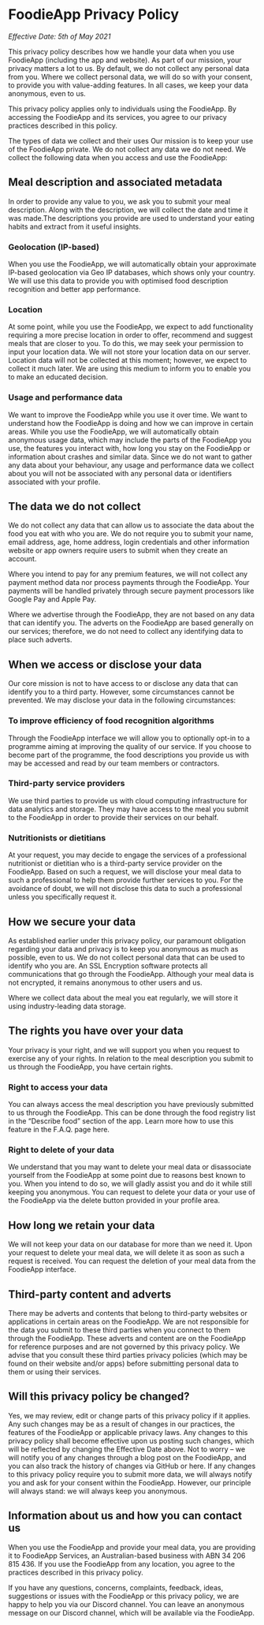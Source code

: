 # FoodieApp Privacy Policy
_Effective Date: 5th of May 2021_

This privacy policy describes how we handle your data when you use FoodieApp (including the app and website). As part of our mission, your privacy matters a lot to us. By default, we do not collect any personal data from you. Where we collect personal data, we will do so with your consent, to provide you with value-adding features. In all cases, we keep your data anonymous, even to us.

This privacy policy applies only to individuals using the FoodieApp. By accessing the FoodieApp and its services, you agree to our privacy practices described in this policy. 

The types of data we collect and their uses
Our mission is to keep your use of the FoodieApp private. We do not collect any data we do not need. We collect the following data when you access and use the FoodieApp: 

## Meal description and associated metadata
In order to provide any value to you, we ask you to submit your meal description. Along with the description, we will collect the date and time it was made.The descriptions you provide are used to understand your eating habits and extract from it useful insights.

### Geolocation (IP-based)
When you use the FoodieApp, we will automatically obtain your approximate IP-based geolocation via Geo IP databases, which shows only your country. We will use this data to provide you with optimised food description recognition and better app performance.


### Location
At some point, while you use the FoodieApp, we expect to add functionality requiring  a more precise location in order to offer, recommend and suggest meals that are closer to you. To do this, we may seek your permission to input your location data. We will not store your location data on our server. Location data will not be collected at this moment; however, we expect to collect it much later. We are using this medium to inform you to enable you to make an educated decision. 

### Usage and performance data
We want to improve the FoodieApp while you use it over time. We want to understand how the FoodieApp is doing and how we can improve in certain areas. While you use the FoodieApp, we will automatically obtain anonymous usage data, which may include the parts of the FoodieApp you use, the features you interact with, how long you stay on the FoodieApp or information about crashes and similar data. Since we do not want to gather any data about your behaviour, any usage and performance data we collect about you will not be associated with any personal data or identifiers associated with your profile. 


## The data we do not collect
We do not collect any data that can allow us to associate the data about the food you eat with who you are. We do not require you to submit your name, email address, age, home address, login credentials and other information website or app owners require users to submit when they create an account. 

Where you intend to pay for any premium features, we will not collect any payment method data nor process payments through the FoodieApp. Your payments will be handled privately through secure payment processors like Google Pay and Apple Pay. 

Where we advertise through the FoodieApp, they are not based on any data that can identify you. The adverts on the FoodieApp are based generally on our services; therefore, we do not need to collect any identifying data to place such adverts. 


## When we access or disclose your data
Our core mission is not to have access to or disclose any data that can identify you to a third party. However, some circumstances cannot be prevented. We may disclose your data in the following circumstances: 


### To improve efficiency of food recognition algorithms
Through the FoodieApp interface we will allow you to optionally opt-in to a programme aiming at improving the quality of our service. If you choose to become part of the programme, the food descriptions you provide us with may be accessed and read by our team members or contractors. 

### Third-party service providers
We use third parties to provide us with cloud computing infrastructure for data analytics and storage. They may have access to the meal you submit to the FoodieApp in order to provide their services on our behalf. 

### Nutritionists or dietitians
At your request, you may decide to engage the services of a professional nutritionist or dietitian who is a third-party service provider on the FoodieApp. Based on such a request, we will disclose your meal data to such a professional to help them provide further services to you. For the avoidance of doubt, we will not disclose this data to such a professional unless you specifically request it. 


## How we secure your data
As established earlier under this privacy policy, our paramount obligation regarding your data and privacy is to keep you anonymous as much as possible, even to us. We do not collect personal data that can be used to identify who you are. An SSL Encryption software protects all communications that go through the FoodieApp. Although your meal data is not encrypted, it remains anonymous to other users and us. 

Where we collect data about the meal you eat regularly, we will store it using industry-leading data storage.  


## The rights you have over your data
Your privacy is your right, and we will support you when you request to exercise any of your rights. In relation to the meal description you submit to us through the FoodieApp, you have certain rights. 

### Right to access your data
You can always access the meal description you have previously submitted to us through the FoodieApp. This can be done through the food registry list in the “Describe food” section of the app. Learn more how to use this feature in the F.A.Q. page here.

### Right to delete of your data 
We understand that you may want to delete your meal data or disassociate yourself from the FoodieApp at some point due to reasons best known to you. When you intend to do so, we will gladly assist you and do it while still keeping you anonymous. You can request to delete your data or your use of the FoodieApp via the delete button provided in your profile area.


## How long we retain your data
We will not keep your data on our database for more than we need it. Upon your request to delete your meal data, we will delete it as soon as such a request is received. You can request the deletion of your meal data from the FoodieApp interface. 


## Third-party content and adverts
There may be adverts and contents that belong to third-party websites or applications in certain areas on the FoodieApp. We are not responsible for the data you submit to these third parties when you connect to them through the FoodieApp. These adverts and content are on the FoodieApp for reference purposes and are not governed by this privacy policy. We advise that you consult these third parties privacy policies (which may be found on their website and/or apps) before submitting personal data to them or using their services. 


## Will this privacy policy be changed?
Yes, we may review, edit or change parts of this privacy policy if it applies. Any such changes may be as a result of changes in our practices, the features of the FoodieApp or applicable privacy laws. Any changes to this privacy policy shall become effective upon us posting such changes, which will be reflected by changing the Effective Date above. Not to worry – we will notify you of any changes through a blog post on the FoodieApp, and you can also track the history of changes via GitHub or here. If any changes to this privacy policy require you to submit more data, we will always notify you and ask for your consent within the FoodieApp. However, our principle will always stand: we will always keep you anonymous.  


## Information about us and how you can contact us
When you use the FoodieApp and provide your meal data, you are providing it to FoodieApp Services, an Australian-based business with ABN 34 206 815 436. If you use the FoodieApp from any location, you agree to the practices described in this privacy policy.

If you have any questions, concerns, complaints, feedback, ideas, suggestions or issues with the FoodieApp or this privacy policy, we are happy to help you via our Discord channel. You can leave an anonymous message on our Discord channel, which will be available via the FoodieApp. 
